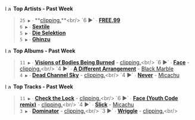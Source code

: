 <!--START_LASTFM_ARTISTS:{"period": "7day", "rows": 5}-->
<a href="https://last.fm" target="_blank"><img src="https://user-images.githubusercontent.com/17434202/215290617-e793598d-d7c9-428f-9975-156db1ba89cc.svg" alt="Last.fm Logo" width="18" height="13"/></a> **Top Artists - Past Week**

> `25 ▶️` ∙ **[clipping.](https://www.last.fm/music/clipping.)**<br/>
> `6 ▶️` ∙ **[FREE.99](https://www.last.fm/music/FREE.99)**<br/>
> `6 ▶️` ∙ **[Sextile](https://www.last.fm/music/Sextile)**<br/>
> `5 ▶️` ∙ **[Die Selektion](https://www.last.fm/music/Die+Selektion)**<br/>
> `5 ▶️` ∙ **[Ghinzu](https://www.last.fm/music/Ghinzu)**<br/>
<!--END_LASTFM_ARTISTS-->

<!--START_LASTFM_ALBUMS:{"period": "7day", "rows": 5}-->
<a href="https://last.fm" target="_blank"><img src="https://user-images.githubusercontent.com/17434202/215290617-e793598d-d7c9-428f-9975-156db1ba89cc.svg" alt="Last.fm Logo" width="18" height="13"/></a> **Top Albums - Past Week**

> `11 ▶️` ∙ **[Visions of Bodies Being Burned](https://www.last.fm/music/clipping./Visions+of+Bodies+Being+Burned)** - [clipping.](https://www.last.fm/music/clipping.)<br/>
> `6 ▶️` ∙ **[Face](https://www.last.fm/music/clipping./Face)** - [clipping.](https://www.last.fm/music/clipping.)<br/>
> `4 ▶️` ∙ **[A Different Arrangement](https://www.last.fm/music/Black+Marble/A+Different+Arrangement)** - [Black Marble](https://www.last.fm/music/Black+Marble)<br/>
> `4 ▶️` ∙ **[Dead Channel Sky](https://www.last.fm/music/clipping./Dead+Channel+Sky)** - [clipping.](https://www.last.fm/music/clipping.)<br/>
> `4 ▶️` ∙ **[Never](https://www.last.fm/music/Micachu/Never)** - [Micachu](https://www.last.fm/music/Micachu)<br/>
<!--END_LASTFM_ALBUMS-->

<!--START_LASTFM_TRACKS:{"period": "7day", "rows": 5}-->
<a href="https://last.fm" target="_blank"><img src="https://user-images.githubusercontent.com/17434202/215290617-e793598d-d7c9-428f-9975-156db1ba89cc.svg" alt="Last.fm Logo" width="18" height="13"/></a> **Top Tracks - Past Week**

> `11 ▶️` ∙ **[Check the Lock](https://www.last.fm/music/clipping./_/Check+the+Lock)** - [clipping.](https://www.last.fm/music/clipping.)<br/>
> `6 ▶️` ∙ **[Face (Youth Code remix)](https://www.last.fm/music/clipping./_/Face+(Youth+Code+remix))** - [clipping.](https://www.last.fm/music/clipping.)<br/>
> `4 ▶️` ∙ **[Slick](https://www.last.fm/music/Micachu/_/Slick)** - [Micachu](https://www.last.fm/music/Micachu)<br/>
> `3 ▶️` ∙ **[Dominator](https://www.last.fm/music/clipping./_/Dominator)** - [clipping.](https://www.last.fm/music/clipping.)<br/>
> `3 ▶️` ∙ **[Wriggle](https://www.last.fm/music/clipping./_/Wriggle)** - [clipping.](https://www.last.fm/music/clipping.)<br/>
<!--END_LASTFM_TRACKS-->